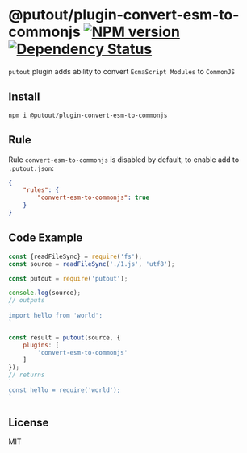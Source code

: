 # @putout/plugin-convert-esm-to-commonjs [![NPM version][NPMIMGURL]][NPMURL] [![Dependency Status][DependencyStatusIMGURL]][DependencyStatusURL]
[NPMIMGURL]:                https://img.shields.io/npm/v/@putout/plugin-convert-esm-to-commonjs.svg?style=flat&longCache=true
[NPMURL]:                   https://npmjs.org/package/@putout/plugin-convert-esm-to-commonjs"npm"

[DependencyStatusURL]:      https://david-dm.org/coderaiser/putout?path=packages/plugin-convert-esm-to-commonjs
[DependencyStatusIMGURL]:   https://david-dm.org/coderaiser/putout.svg?path=packages/plugin-convert-esm-to-commonjs

`putout` plugin adds ability to convert `EcmaScript Modules` to `CommonJS`

## Install

```
npm i @putout/plugin-convert-esm-to-commonjs
```

## Rule

Rule `convert-esm-to-commonjs` is disabled by default, to enable add to `.putout.json`:

```json
{
    "rules": {
        "convert-esm-to-commonjs": true
    }
}
```

## Code Example

```js
const {readFileSync} = require('fs');
const source = readFileSync('./1.js', 'utf8');

const putout = require('putout');

console.log(source);
// outputs
`
import hello from 'world';
`

const result = putout(source, {
    plugins: [
        'convert-esm-to-commonjs'
    ]
});
// returns
`
const hello = require('world');
`
```

## License

MIT

